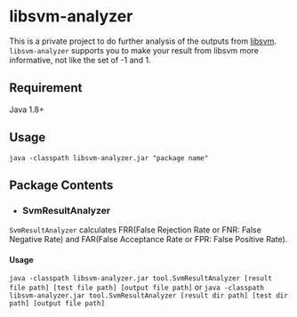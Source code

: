 # libsvm-analyzer
This is a private project to do further analysis of the outputs from [libsvm](https://www.csie.ntu.edu.tw/~cjlin/libsvm/).
`libsvm-analyzer` supports you to make your result from libsvm more informative, not like the set of -1 and 1.

## Requirement
Java 1.8+

## Usage
`java -classpath libsvm-analyzer.jar "package name"`

## Package Contents
- ### SvmResultAnalyzer
`SvmResultAnalyzer` calculates FRR(False Rejection Rate or FNR: False Negative Rate) and FAR(False Acceptance Rate or FPR: False Positive Rate).
#### Usage
`java -classpath libsvm-analyzer.jar tool.SvmResultAnalyzer [result file path] [test file path] [output file path]`
or
`java -classpath libsvm-analyzer.jar tool.SvmResultAnalyzer [result dir path] [test dir path] [output file path]`